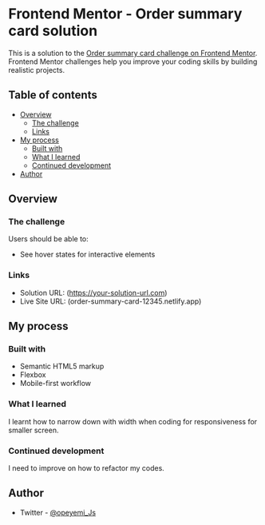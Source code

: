 # Frontend Mentor - Order summary card solution

This is a solution to the [Order summary card challenge on Frontend Mentor](https://www.frontendmentor.io/challenges/order-summary-component-QlPmajDUj). Frontend Mentor challenges help you improve your coding skills by building realistic projects. 

## Table of contents

- [Overview](#overview)
  - [The challenge](#the-challenge)
  - [Links](#links)
- [My process](#my-process)
  - [Built with](#built-with)
  - [What I learned](#what-i-learned)
  - [Continued development](#continued-development)
- [Author](#author)

## Overview

### The challenge

Users should be able to:

- See hover states for interactive elements

### Links

- Solution URL: (https://your-solution-url.com)
- Live Site URL: (order-summary-card-12345.netlify.app)

## My process

### Built with

- Semantic HTML5 markup
- Flexbox
- Mobile-first workflow

### What I learned
  I learnt how to narrow down with width when coding for responsiveness for smaller screen.
### Continued development
  I need to improve on how to refactor my codes. 
## Author

- Twitter - [@opeyemi_Js](https://www.twitter.com/opeyemi_Js)


